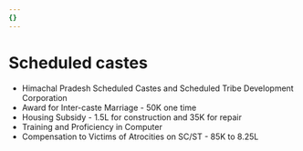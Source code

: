 ```yaml
---
{}
---
```

   
# Scheduled castes   
* Himachal Pradesh Scheduled Castes and Scheduled Tribe Development Corporation   
* Award for Inter-caste Marriage - 50K one time   
* Housing Subsidy - 1.5L for construction and 35K for repair   
* Training and Proficiency in Computer   
* Compensation to Victims of Atrocities on SC/ST - 85K to 8.25L
